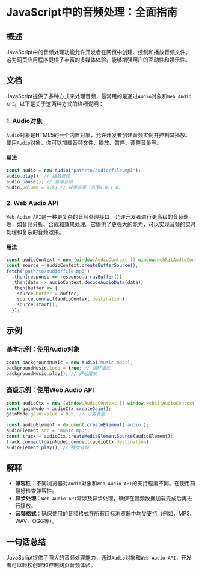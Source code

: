 <!--
Meta Description: # JavaScript中的音频处理：全面指南 ## 概述 JavaScript中的音频处理功能允许开发者在网页中创建、控制和播放音频文件。这为网页应用程序提供了丰富的多媒体体验，能够增强用户的互动性和娱乐性。 ## 文档 JavaScript提供了多种方式来处理音频，最常用的是通过`Audio`对...
Meta Keywords: audio, const, api, web, audiocontext
-->

# JavaScript中的音频处理：全面指南

## 概述
JavaScript中的音频处理功能允许开发者在网页中创建、控制和播放音频文件。这为网页应用程序提供了丰富的多媒体体验，能够增强用户的互动性和娱乐性。

## 文档
JavaScript提供了多种方式来处理音频，最常用的是通过`Audio`对象和`Web Audio API`。以下是关于这两种方式的详细说明：

### 1. Audio对象
`Audio`对象是HTML5的一个内置对象，允许开发者创建音频实例并控制其播放。使用`Audio`对象，你可以加载音频文件、播放、暂停、调整音量等。

#### 用法
```javascript
const audio = new Audio('path/to/audio/file.mp3');
audio.play(); // 播放音频
audio.pause(); // 暂停音频
audio.volume = 0.5; // 设置音量（范围0.0-1.0）
```

### 2. Web Audio API
`Web Audio API`是一种更复杂的音频处理接口，允许开发者进行更高级的音频处理，如音频分析、合成和效果处理。它提供了更强大的能力，可以实现音频的实时处理和复杂的音频效果。

#### 用法
```javascript
const audioContext = new (window.AudioContext || window.webkitAudioContext)();
const source = audioContext.createBufferSource();
fetch('path/to/audio/file.mp3')
  .then(response => response.arrayBuffer())
  .then(data => audioContext.decodeAudioData(data))
  .then(buffer => {
    source.buffer = buffer;
    source.connect(audioContext.destination);
    source.start();
  });
```

## 示例
### 基本示例：使用Audio对象
```javascript
const backgroundMusic = new Audio('music.mp3');
backgroundMusic.loop = true; // 循环播放
backgroundMusic.play(); // 开始播放
```

### 高级示例：使用Web Audio API
```javascript
const audioCtx = new (window.AudioContext || window.webkitAudioContext)();
const gainNode = audioCtx.createGain();
gainNode.gain.value = 0.5; // 设置音量

const audioElement = document.createElement('audio');
audioElement.src = 'music.mp3';
const track = audioCtx.createMediaElementSource(audioElement);
track.connect(gainNode).connect(audioCtx.destination);
audioElement.play(); // 播放音频
```

## 解释
- **兼容性**：不同浏览器对`Audio`对象和`Web Audio API`的支持程度不同。在使用前最好检查兼容性。
- **异步处理**：`Web Audio API`常涉及异步处理，确保在音频数据加载完成后再进行播放。
- **音频格式**：确保使用的音频格式在所有目标浏览器中均受支持（例如，MP3、WAV、OGG等）。

## 一句话总结
JavaScript提供了强大的音频处理能力，通过`Audio`对象和`Web Audio API`，开发者可以轻松创建和控制网页音频体验。